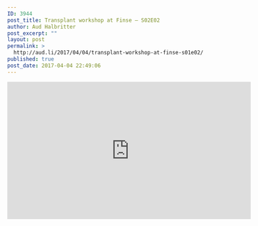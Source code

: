 ```yaml
---
ID: 3944
post_title: Transplant workshop at Finse – S02E02
author: Aud Halbritter
post_excerpt: ""
layout: post
permalink: >
  http://aud.li/2017/04/04/transplant-workshop-at-finse-s01e02/
published: true
post_date: 2017-04-04 22:49:06
---
```

<iframe src="https://www.youtube.com/embed/q4wWRERwurk" width="560" height="315" frameborder="0" allowfullscreen="allowfullscreen"></iframe>